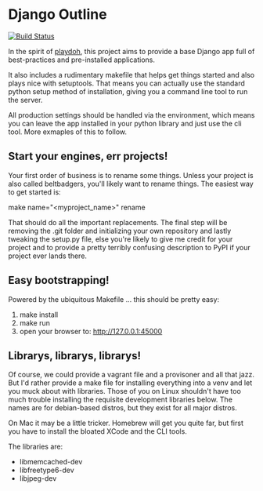 Django Outline
==============

[![Build
Status](https://travis-ci.org/powellc/beltbadgers.svg?branch=master)](https://travis-ci.org/powellc/beltbadgers)

In the spirit of [playdoh](https://github.com/mozilla/playdoh), this project
aims to provide a base Django app full of best-practices and pre-installed
applications.

It also includes a rudimentary makefile that helps get things started and
also plays nice with setuptools. That means you can actually use the 
standard python setup method of installation, giving you a command line
tool to run the server.

All production settings should be handled via the environment, which
means you can leave the app installed in your python library and just
use the cli tool. More exmaples of this to follow.

Start your engines, err projects!
---------------------------------

Your first order of business is to rename some things. Unless your project
is also called beltbadgers, you'll likely want to rename things. The easiest way
to get started is:

make name="<myproject_name>" rename

That should do all the important replacements. The final step will be removing
the .git folder and initializing your own repository and lastly tweaking the
setup.py file, else you're likely to give me credit for your project and to 
provide a pretty terribly confusing description to PyPI if your project ever
lands there.

Easy bootstrapping!
-------------------

Powered by the ubiquitous Makefile ... this should be pretty easy:

1. make install
2. make run
3. open your browser to: http://127.0.0.1:45000


Librarys, librarys, librarys!
-----------------------------

Of course, we could provide a vagrant file and a provisoner and all 
that jazz. But I'd rather provide a make file for installing everything
into a venv and let you muck about with libraries. Those of you on
Linux shouldn't have too much trouble installing the requisite development
libraries below. The names are for debian-based distros, but they 
exist for all major distros. 

On Mac it may be a little tricker. Homebrew will get you quite far, but
first you have to install the bloated XCode and the CLI tools.

The libraries are:

  * libmemcached-dev
  * libfreetype6-dev
  * libjpeg-dev

